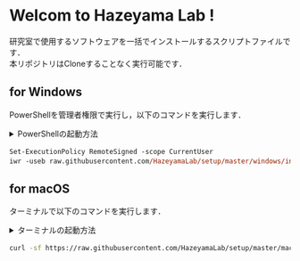 # Welcom to Hazeyama Lab !

研究室で使用するソフトウェアを一括でインストールするスクリプトファイルです．  
本リポジトリはCloneすることなく実行可能です．  

## for Windows

PowerShellを管理者権限で実行し，以下のコマンドを実行します．

<details>
<summary>PowerShellの起動方法</summary>
スタートボタンを右クリックで「Windows PowerShell(管理者)」を選択します．
<img src="./windows/windows.gif">
</details>

```ps
Set-ExecutionPolicy RemoteSigned -scope CurrentUser
iwr -useb raw.githubusercontent.com/HazeyamaLab/setup/master/windows/install.ps1 | iex
```

## for macOS

ターミナルで以下のコマンドを実行します．

<details>
<summary>ターミナルの起動方法</summary>
<code>⌘ command</code> + <code>space</code>でSpotlightを開いて「ターミナル」で検索します．
<img src="./macOS/mac.gif">
</details>

```bash
curl -sf https://raw.githubusercontent.com/HazeyamaLab/setup/master/macOS/install.sh | sh -s
```

